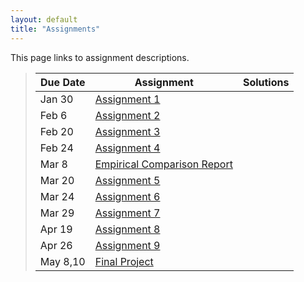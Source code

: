 ```yaml
---
layout: default
title: "Assignments"
---
```


This page links to assignment descriptions.

> Due Date |                Assignment                                | Solutions |
> -------- | -------------------------------------------------------- | --------- |
> Jan 30   | [Assignment 1](../assign/assign01.html)                  | <!-- [Assignment 1 solutions](../assign/sol/assign01sol.pdf) --> |
> Feb 6    | [Assignment 2](../assign/assign02.html)                  | <!-- [Assignment 2 solutions](../assign/sol/assign02sol.pdf) --> |
> Feb 20   | [Assignment 3](../assign/assign03.html)                  | <!-- [Assignment 3 solutions](../assign/sol/assign03sol.pdf) --> |
> Feb 24   | [Assignment 4](../assign/assign04.html)                  | <!-- [Assignment 4 solutions](../assign/sol/assign04sol.pdf) --> |
> Mar 8    | [Empirical Comparison Report](../assign/emp_comp.html)   |           |
> Mar 20   | [Assignment 5](../assign/assign05.html)                  | <!-- [Assignment 5 solutions](../assign/sol/assign05sol.pdf) --> |
> Mar 24   | [Assignment 6](../assign/assign06.html)                  | <!-- [Assignment 6 solutions](../assign/sol/assign06sol.pdf) --> |
> Mar 29   | [Assignment 7](../assign/assign07.html)                  | <!-- [Assignment 7 solutions](../assign/sol/assign07sol.pdf) --> |
> Apr 19   | [Assignment 8](../assign/assign08.html)                  | <!-- [Assignment 8 solutions](../assign/sol/assign08sol.pdf) --> |
> Apr 26   | [Assignment 9](../assign/assign09.html)                  | <!-- [Assignment 9 solutions](../assign/sol/assign09sol.pdf) --> |
> May 8,10 | [Final Project](../assign/finalproj.html)                |           |
